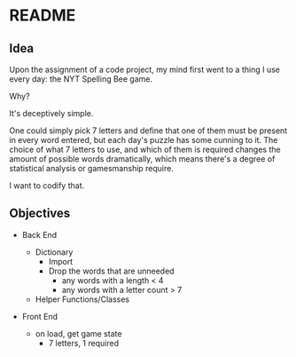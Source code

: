 # README

## Idea

Upon the assignment of a code project, my mind first went to a thing I use every day: the NYT Spelling Bee game.

Why?

It's deceptively simple.

One could simply pick 7 letters and define that one of them must be present in every word entered, but each day's puzzle has some cunning to it. The choice of what 7 letters to use, and which of them is required changes the amount of possible words dramatically, which means there's a degree of statistical analysis or gamesmanship require.

I want to codify that.

## Objectives

- Back End
    - Dictionary
        - Import
        - Drop the words that are unneeded
            - any words with a length < 4
            - any words with a letter count > 7
    - Helper Functions/Classes

- Front End
    - on load, get game state
        - 7 letters, 1 required
